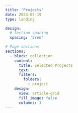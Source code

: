 ```yaml
---
title: 'Projects'
date: 2024-05-19
type: landing

design:
  # Section spacing
  spacing: '5rem'

# Page sections
sections:
  - block: collection
    content:
      title: Selected Projects
      text:  
      filters:
        folders:
          - project
    design:
      view: article-grid
      fill_image: false
      columns: 3
---
```

